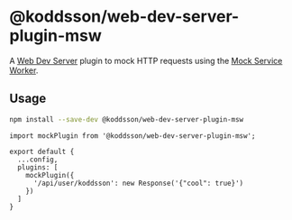 # @koddsson/web-dev-server-plugin-msw

A [Web Dev Server](https://modern-web.dev/docs/dev-server/overview/) plugin to mock HTTP requests using the [Mock Service Worker](https://mswjs.io/).

## Usage

```sh
npm install --save-dev @koddsson/web-dev-server-plugin-msw
```

```
import mockPlugin from '@koddsson/web-dev-server-plugin-msw';

export default {
  ...config,
  plugins: [
    mockPlugin({
      '/api/user/koddsson': new Response('{"cool": true}')
    })
  ]
}
```
